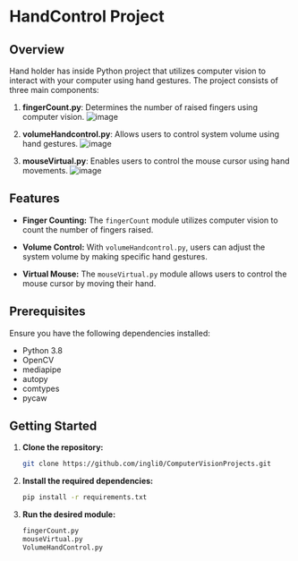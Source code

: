 # HandControl Project
 

## Overview

Hand holder has inside Python project that utilizes computer vision to interact with your computer using hand gestures. The project consists of three main components:

1. **fingerCount.py**: Determines the number of raised fingers using computer vision.
![image](https://github.com/ingli0/ComputerVisionProjects/assets/76855285/40c80a8a-33f8-4a6e-bfdd-46b193dd02d6)

2. **volumeHandcontrol.py**: Allows users to control system volume using hand gestures.
![image](https://github.com/ingli0/ComputerVisionProjects/assets/76855285/f64a5c25-e28d-4b92-a103-8fa6f1d844c5)

3. **mouseVirtual.py**: Enables users to control the mouse cursor using hand movements.
![image](https://github.com/ingli0/ComputerVisionProjects/assets/76855285/79ab956c-d928-48a3-a3aa-0d3a0f781b9a)



## Features

- **Finger Counting:** The `fingerCount` module utilizes computer vision to count the number of fingers raised.

- **Volume Control:** With `volumeHandcontrol.py`, users can adjust the system volume by making specific hand gestures.

- **Virtual Mouse:** The `mouseVirtual.py` module allows users to control the mouse cursor by moving their hand.

## Prerequisites

Ensure you have the following dependencies installed:

- Python 3.8
- OpenCV
- mediapipe
- autopy
- comtypes
- pycaw

## Getting Started

1. **Clone the repository:**

   ```bash
   git clone https://github.com/ingli0/ComputerVisionProjects.git

2. **Install the required dependencies:**
   ```bash
   pip install -r requirements.txt 

3. **Run the desired module:**
   ```bash
   fingerCount.py
   mouseVirtual.py
   VolumeHandControl.py
